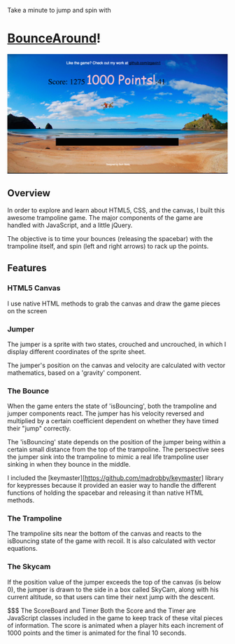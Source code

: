 
Take a minute to jump and spin with
# [BounceAround](http://zgavin1.github.io/BounceAround)!

![screenshot](./assets/bouncearoundss.png)


## Overview
In order to explore and learn about HTML5, CSS, and the canvas, I built this awesome trampoline game. The major components of the game are handled with JavaScript, and a little jQuery.

The objective is to time your bounces (releasing the spacebar) with the trampoline itself, and spin (left and right arrows) to rack up the points.


## Features
### HTML5 Canvas
I use native HTML methods to grab the canvas and draw the game pieces on the screen

### Jumper
The jumper is a sprite with two states, crouched and uncrouched, in which I display different coordinates of the sprite sheet.

The jumper's position on the canvas and velocity are calculated with vector mathematics, based on a 'gravity' component.

### The Bounce
When the game enters the state of 'isBouncing', both the trampoline and jumper components react.
The jumper has his velocity reversed and multiplied by a certain coefficient dependent on whether they have timed their "jump" correctly.

The 'isBouncing' state depends on the position of the jumper being within a certain small distance from the top of the trampoline. The perspective sees the jumper sink into the trampoline to mimic a real life trampoline user sinking in when they bounce in the middle.

I included the [keymaster][https://github.com/madrobby/keymaster] library for keypresses because it provided an easier way to handle the different functions of holding the spacebar and releasing it than native HTML methods.

### The Trampoline
The trampoline sits near the bottom of the canvas and reacts to the isBouncing state of the game with recoil. It is also calculated with vector equations. 

### The Skycam
If the position value of the jumper exceeds the top of the canvas (is below 0), the jumper is drawn to the side in a box called SkyCam, along with his current altitude, so that users can time their next jump with the descent.

$$$ The ScoreBoard and Timer
Both the Score and the Timer are JavaScript classes included in the game to keep track of these vital pieces of information. The score is animated when a player hits each increment of 1000 points and the timer is animated for the final 10 seconds.